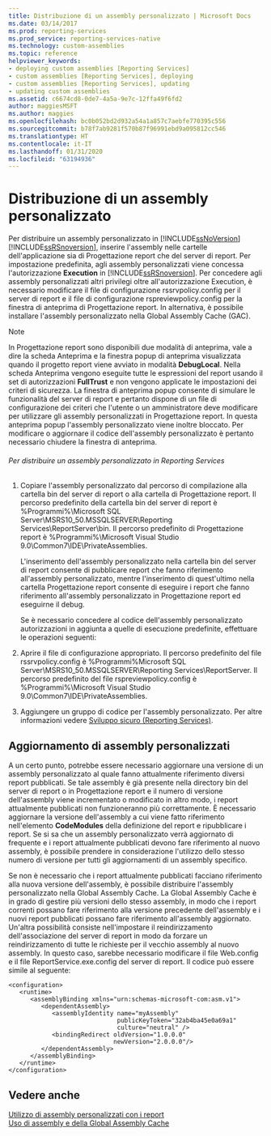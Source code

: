 ```yaml
---
title: Distribuzione di un assembly personalizzato | Microsoft Docs
ms.date: 03/14/2017
ms.prod: reporting-services
ms.prod_service: reporting-services-native
ms.technology: custom-assemblies
ms.topic: reference
helpviewer_keywords:
- deploying custom assemblies [Reporting Services]
- custom assemblies [Reporting Services], deploying
- custom assemblies [Reporting Services], updating
- updating custom assemblies
ms.assetid: c6674cd8-0de7-4a5a-9e7c-12ffa49f6fd2
author: maggiesMSFT
ms.author: maggies
ms.openlocfilehash: bc0b052bd2d932a54a1a857c7aebfe770395c556
ms.sourcegitcommit: b78f7ab9281f570b87f96991ebd9a095812cc546
ms.translationtype: HT
ms.contentlocale: it-IT
ms.lasthandoff: 01/31/2020
ms.locfileid: "63194936"
---
```

# <a name="deploying-a-custom-assembly"></a>Distribuzione di un assembly personalizzato
  Per distribuire un assembly personalizzato in [!INCLUDE[ssNoVersion](../../includes/ssnoversion-md.md)] [!INCLUDE[ssRSnoversion](../../includes/ssrsnoversion-md.md)], inserire l'assembly nelle cartelle dell'applicazione sia di Progettazione report che del server di report. Per impostazione predefinita, agli assembly personalizzati viene concessa l'autorizzazione **Execution** in [!INCLUDE[ssRSnoversion](../../includes/ssrsnoversion-md.md)]. Per concedere agli assembly personalizzati altri privilegi oltre all'autorizzazione Execution, è necessario modificare il file di configurazione rssrvpolicy.config per il server di report e il file di configurazione rspreviewpolicy.config per la finestra di anteprima di Progettazione report. In alternativa, è possibile installare l'assembly personalizzato nella Global Assembly Cache (GAC).  
  
> [!NOTE]  
>  In Progettazione report sono disponibili due modalità di anteprima, vale a dire la scheda Anteprima e la finestra popup di anteprima visualizzata quando il progetto report viene avviato in modalità **DebugLocal**. Nella scheda Anteprima vengono eseguite tutte le espressioni del report usando il set di autorizzazioni **FullTrust** e non vengono applicate le impostazioni dei criteri di sicurezza. La finestra di anteprima popup consente di simulare le funzionalità del server di report e pertanto dispone di un file di configurazione dei criteri che l'utente o un amministratore deve modificare per utilizzare gli assembly personalizzati in Progettazione report. In questa anteprima popup l'assembly personalizzato viene inoltre bloccato. Per modificare o aggiornare il codice dell'assembly personalizzato è pertanto necessario chiudere la finestra di anteprima.  
  
###### <a name="to-deploy-a-custom-assembly-in-reporting-services"></a>Per distribuire un assembly personalizzato in Reporting Services  
  
1.  Copiare l'assembly personalizzato dal percorso di compilazione alla cartella bin del server di report o alla cartella di Progettazione report. Il percorso predefinito della cartella bin del server di report è %Programmi%\Microsoft SQL Server\MSRS10_50.MSSQLSERVER\Reporting Services\ReportServer\bin. Il percorso predefinito di Progettazione report è %Programmi%\Microsoft Visual Studio 9.0\Common7\IDE\PrivateAssemblies.  
  
     L'inserimento dell'assembly personalizzato nella cartella bin del server di report consente di pubblicare report che fanno riferimento all'assembly personalizzato, mentre l'inserimento di quest'ultimo nella cartella Progettazione report consente di eseguire i report che fanno riferimento all'assembly personalizzato in Progettazione report ed eseguirne il debug.  
  
     Se è necessario concedere al codice dell'assembly personalizzato autorizzazioni in aggiunta a quelle di esecuzione predefinite, effettuare le operazioni seguenti:  
  
2.  Aprire il file di configurazione appropriato. Il percorso predefinito del file rssrvpolicy.config è %Programmi%Microsoft SQL Server\MSRS10_50.MSSQLSERVER\Reporting Services\ReportServer. Il percorso predefinito del file rspreviewpolicy.config è %Programmi%\Microsoft Visual Studio 9.0\Common7\IDE\PrivateAssemblies.  
  
3.  Aggiungere un gruppo di codice per l'assembly personalizzato. Per altre informazioni vedere [Sviluppo sicuro &#40;Reporting Services&#41;](../../reporting-services/extensions/secure-development/secure-development-reporting-services.md).  
  
## <a name="updating-custom-assemblies"></a>Aggiornamento di assembly personalizzati  
 A un certo punto, potrebbe essere necessario aggiornare una versione di un assembly personalizzato al quale fanno attualmente riferimento diversi report pubblicati. Se tale assembly è già presente nella directory bin del server di report o in Progettazione report e il numero di versione dell'assembly viene incrementato o modificato in altro modo, i report attualmente pubblicati non funzioneranno più correttamente. È necessario aggiornare la versione dell'assembly a cui viene fatto riferimento nell'elemento **CodeModules** della definizione del report e ripubblicare i report. Se si sa che un assembly personalizzato verrà aggiornato di frequente e i report attualmente pubblicati devono fare riferimento al nuovo assembly, è possibile prendere in considerazione l'utilizzo dello stesso numero di versione per tutti gli aggiornamenti di un assembly specifico.  
  
 Se non è necessario che i report attualmente pubblicati facciano riferimento alla nuova versione dell'assembly, è possibile distribuire l'assembly personalizzato nella Global Assembly Cache. La Global Assembly Cache è in grado di gestire più versioni dello stesso assembly, in modo che i report correnti possano fare riferimento alla versione precedente dell'assembly e i nuovi report pubblicati possano fare riferimento all'assembly aggiornato. Un'altra possibilità consiste nell'impostare il reindirizzamento dell'associazione del server di report in modo da forzare un reindirizzamento di tutte le richieste per il vecchio assembly al nuovo assembly. In questo caso, sarebbe necessario modificare il file Web.config e il file ReportService.exe.config del server di report. Il codice può essere simile al seguente:  
  
```  
<configuration>  
   <runtime>  
      <assemblyBinding xmlns="urn:schemas-microsoft-com:asm.v1">  
         <dependentAssembly>  
            <assemblyIdentity name="myAssembly"  
                              publicKeyToken="32ab4ba45e0a69a1"  
                              culture="neutral" />  
            <bindingRedirect oldVersion="1.0.0.0"  
                             newVersion="2.0.0.0"/>  
         </dependentAssembly>  
      </assemblyBinding>  
   </runtime>  
</configuration>  
```  
  
## <a name="see-also"></a>Vedere anche  
 [Utilizzo di assembly personalizzati con i report](../../reporting-services/custom-assemblies/using-custom-assemblies-with-reports.md)   
 [Uso di assembly e della Global Assembly Cache](https://go.microsoft.com/fwlink/?LinkId=63912)  
  
  
